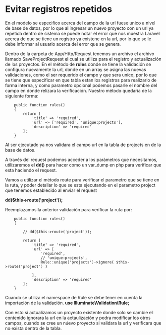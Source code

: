 # Evitar registros repetidos

En el modelo se especifico acerca del campo de la url fuese unico a nivel de base de datos, por lo que al ingresar un nuevo proyecto con un url ya repetida dentro de sistema se puede notar el error que nos muestra Laravel acerca de que se tiene un registro ya existene en la url, por lo que se le debe informar al usuario acerca del error que se genera.

Dentro de la carpeta de App/Http/Request tenemos un archivo el archivo llamado SaveProjectRequest el cual se utiliza para el registro y actualización de los proyectos. 
En el método de **rules** donde se tiene la validación se configura nuevamente la url, donde en un array se asigna las nuevas validaciones, como el ser requerido el campo y que sera unico, por lo que se tiene que especificar en que tabla estan los registros para realizarlo de forma interna, y como parametro opcional podemos pasarle el nombre del campo en donde relizara la verificación.
Nuestro método quedaría de la siguiente forma:
~~~
    public function rules()
    {
        return [
            'title' => 'required',
            'url' => ['required', 'unique:projects'],
            'description' => 'required'
        ];
    }
~~~
Al ser ejecutado ya nos validara el campo url en la tabla de projects en de la base de datos.

A través del request podemos acceder a los parámetros que necesitamos, utilizaremos el **dd()** para hacer como un var_dump en php para verificar que esta haciendo el request. 

Vamos a utilizar el método route para verificar el parametro que se tiene en la ruta, y poder detallar lo que se esta ejecutando en el parametro project que tenemos establecido al enviar el request

**dd($this->route('project'));**

Reemplazamos la anterior validación para verificar la ruta por:
~~~
    public function rules()
    {

        // dd($this->route('project'));

        return [
            'title' => 'required',
            'url' => [
                'required', 
                // 'unique:projects',
                Rule::unique('projects')->ignore( $this->route('project') )
                
            ],
            'description' => 'required'
        ];
    }
~~~
Cuando se utiliza el namespace de Rule se debe tener en cuenta la importación de la validación. 
**use Illuminate\Validation\Rule;**

Con esto si actualizamos un proyecto existente donde solo se cambie el contenido ignorara la url en la actaulización y podra modificar los otros campos, cuando se cree un núevo proyecto si validara la url y verificara que no exista dentro de la tabla. 



